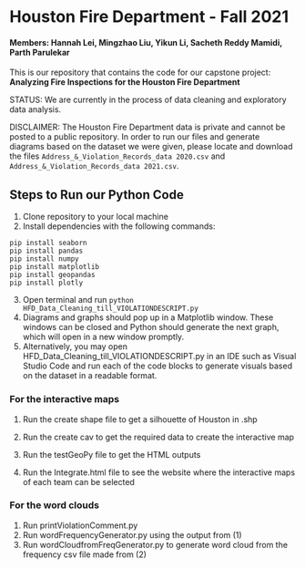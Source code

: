 # Houston Fire Department - Fall 2021
#### Members: Hannah Lei, Mingzhao Liu, Yikun Li, Sacheth Reddy Mamidi, Parth Parulekar

This is our repository that contains the code for our capstone project: <br /> **Analyzing Fire Inspections for the Houston Fire Department**

STATUS: We are currently in the process of data cleaning and exploratory data analysis. 

DISCLAIMER: The Houston Fire Department data is private and cannot be posted to a public repository. In order to run our files and generate diagrams based on the dataset we were given, please locate and download the files `Address_&_Violation_Records_data 2020.csv` and `Address_&_Violation_Records_data 2021.csv`.

## Steps to Run our Python Code

1. Clone repository to your local machine
2. Install dependencies with the following commands:

```
pip install seaborn
pip install pandas
pip install numpy
pip install matplotlib
pip install geopandas
pip install plotly 
```

3. Open terminal and run `python HFD_Data_Cleaning_till_VIOLATIONDESCRIPT.py`
4. Diagrams and graphs should pop up in a Matplotlib window. These windows 
   can be closed and Python should generate the next graph, which will open
   in a new window promptly.
5. Alternatively, you may open HFD_Data_Cleaning_till_VIOLATIONDESCRIPT.py in an IDE 
   such as Visual Studio Code and run each of the code blocks to generate visuals based on    the dataset in a readable format.


### For the interactive maps
1. Run the create shape file to get a silhouette of Houston in .shp

2. Run the create cav to get the required data to create the interactive map

3. Run the testGeoPy file to get the HTML outputs 

4. Run the Integrate.html file to see the website where the interactive maps of each team can be selected 


### For the word clouds
1. Run printViolationComment.py 
2. Run wordFrequencyGenerator.py using the output from (1)
3. Run wordCloudfromFreqGenerator.py to generate word cloud from the frequency csv file made from (2)
